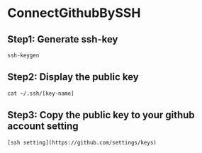 # ConnectGithubBySSH

## Step1: Generate ssh-key
    ssh-keygen

## Step2: Display the public key
    cat ~/.ssh/[key-name]

## Step3: Copy the public key to your github account setting
    [ssh setting](https://github.com/settings/keys)
